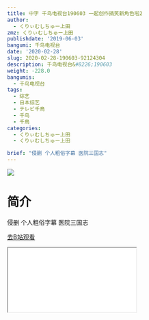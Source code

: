 ```yaml
---
title: 中字 千鸟电视台190603 一起创作搞笑新角色啦2
author:
  - くりぃむしちゅー上田
zmz: くりぃむしちゅー上田
publishdate: '2019-06-03'
bangumi: 千鸟电视台
date: '2020-02-28'
slug: 2020-02-28-190603-92124304
description: 千鸟电视台&#8226;190603
weight: -228.0
bangumis:
  - 千鸟电视台
tags:
  - 综艺
  - 日本综艺
  - テレビ千鳥
  - 千鸟
  - 千鳥
categories:
  - くりぃむしちゅー上田
  - くりぃむしちゅー上田

brief: "侵删 个人粗俗字幕 医院三国志"
---
```

![](https://raw.githubusercontent.com/tcgriffith/owaraisite/master/static/tmpimg/34a3ee4ee5dad595b9fad84328e5922c57200647.jpg.480.jpg)
# 简介  
侵删 个人粗俗字幕
医院三国志  

[去B站观看](https://www.bilibili.com/video/av92124304/)
<div class ="resp-container"><iframe class="testiframe" src="//player.bilibili.com/player.html?aid=92124304"", scrolling="no", allowfullscreen="true" > </iframe></div> 
